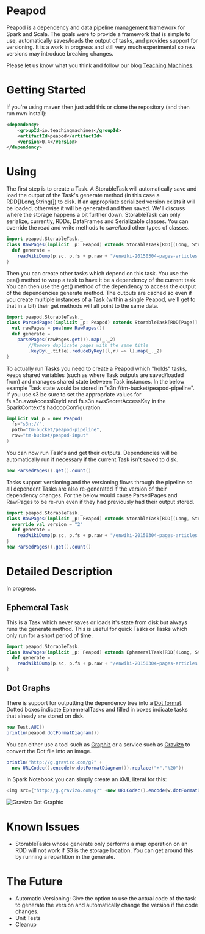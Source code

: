 Peapod
==============

Peapod is a dependency and data pipeline management framework for Spark and Scala. The goals were to provide a framework that is simple to use, automatically saves/loads the output of tasks, and provides support for versioning. It is a work in progress and still very much experimental so new versions may introduce breaking changes.

Please let us know what you think and follow our blog [Teaching Machines](http://www.teachingmachines.io).

# Getting Started

If you're using maven then just add this or clone the repository (and then run mvn install):
```xml
<dependency>
    <groupId>io.teachingmachines</groupId>
    <artifactId>peapod</artifactId>
    <version>0.4</version>
</dependency>
```

# Using

The first step is to create a Task. A StorableTask will automatically save and load the output of the Task's generate method (in this case a RDD[(Long,String)]) to disk. If an appropriate serialized version exists it will be loaded, otherwise it will be generated and then saved. We'll discuss where the storage happens a bit further down. StorableTask can only serialize, currently, RDDs, DataFrames and Serializable classes. You can override the read and write methods to save/laod other types of classes.
```scala
import peapod.StorableTask._
class RawPages(implicit _p: Peapod) extends StorableTask[RDD[(Long, String)]] {
  def generate =
    readWikiDump(p.sc, p.fs + p.raw + "/enwiki-20150304-pages-articles.xml.bz2")
}
```
Then you can create other tasks which depend on this task. You use the pea() method to wrap a task to have it be a dependency of the current task. You can then use the get() method of the dependency to access the output of the dependencies generate method. The outputs are cached so even if you create multiple instances of a Task (within a single Peapod, we'll get to that in a bit) their get methods will all point to the same data.
```scala
import peapod.StorableTask._
class ParsedPages(implicit _p: Peapod) extends StorableTask[RDD[Page]] {
  val rawPages = pea(new RawPages())
  def generate =
    parsePages(rawPages.get()).map(_._2)
        //Remove duplicate pages with the same title
        .keyBy(_.title).reduceByKey((l,r) => l).map(_._2)
}
```
To actually run Tasks you need to create a Peapod which "holds" tasks, keeps shared variables (such as where Task outputs are saved/loaded from) and manages shared state between Task instances. In the below example Task state would be stored in "s3n://tm-bucket/peapod-pipeline". If you use s3 be sure to set the appropriate values for fs.s3n.awsAccessKeyId and fs.s3n.awsSecretAccessKey in the SparkContext's hadoopConfiguration.
```scala
implicit val p = new Peapod(
  fs="s3n://",
  path="tm-bucket/peapod-pipeline",
  raw="tm-bucket/peapod-input"
)
```
You can now run Task's and get their outputs. Dependencies will be automatically run if necessary if the current Task isn't saved to disk.
```scala
new ParsedPages().get().count()
```
Tasks support versioning and the versioning flows through the pipeline so all dependent Tasks are also re-generated if the version of their dependency changes. For the below would cause ParsedPages and RawPages to be re-run even if they had previously had their output stored.
```scala
import peapod.StorableTask._
class RawPages(implicit _p: Peapod) extends StorableTask[RDD[(Long, String)]] {
  override val version = "2"
  def generate =
    readWikiDump(p.sc, p.fs + p.raw + "/enwiki-20150304-pages-articles.xml.bz2")
}
new ParsedPages().get().count()
```

# Detailed Description

In progress.

## Ephemeral Task
This is a Task which never saves or loads it's state from disk but always runs the generate method. This is useful for quick Tasks or Tasks which only run for a short period of time.
```scala
import peapod.StorableTask._
class RawPages(implicit _p: Peapod) extends EphemeralTask[RDD[(Long, String)]] {
  def generate =
    readWikiDump(p.sc, p.fs + p.raw + "/enwiki-20150304-pages-articles.xml.bz2")
}
```

## Dot Graphs
There is support for outputting the dependency tree into a [Dot format](https://en.wikipedia.org/wiki/DOT_(graph_description_language)). Dotted boxes indicate EphemeralTasks and filled in boxes indicate tasks that already are stored on disk.
```scala
new Test.AUC()
println(peapod.dotFormatDiagram())
```
You can either use a tool such as [Graphiz](http://www.graphviz.org/) or a service such as [Gravizo](http://gravizo.com) to convert the Dot file into an image.
```scala
println("http://g.gravizo.com/g?" +
  new URLCodec().encode(w.dotFormatDiagram()).replace("+","%20"))
```
In Spark Notebook you can simply create an XML literal for this:
```scala
<img src={"http://g.gravizo.com/g?" +new URLCodec().encode(w.dotFormatDiagram()).replace("+","%20") }/>
```
![Gravizo Dot Graphic](http://g.gravizo.com/g?digraph%20G%20%7Bnode%20%5Bshape%3Dbox%5D%22dependency.Test%24Parsed%22%20%5Bstyle%3Dfilled%5D%3B%0A%22dependency.Test%24Raw%22%20%5Bstyle%3Dfilled%5D%3B%0A%22dependency.Test%24PipelineFeature%22%20%5Bstyle%3Dfilled%5D%3B%22dependency.Test%24ParsedEphemeral%22%20%5Bstyle%3Ddotted%5D%3B%22dependency.Test%24Parsed%22-%3E%22dependency.Test%24PipelineFeature%22%3B%0A%22dependency.Test%24Raw%22-%3E%22dependency.Test%24ParsedEphemeral%22%3B%0A%22dependency.Test%24Parsed%22-%3E%22dependency.Test%24AUC%22%3B%0A%22dependency.Test%24PipelineFeature%22-%3E%22dependency.Test%24AUC%22%3B%0A%22dependency.Test%24PipelineLR%22-%3E%22dependency.Test%24AUC%22%3B%0A%22dependency.Test%24Parsed%22-%3E%22dependency.Test%24PipelineLR%22%3B%0A%22dependency.Test%24PipelineFeature%22-%3E%22dependency.Test%24PipelineLR%22%3B%0A%22dependency.Test%24Raw%22-%3E%22dependency.Test%24Parsed%22%3B%7B%20rank%3Dsame%3B%22dependency.Test%24ParsedEphemeral%22%20%22dependency.Test%24AUC%22%20%22dependency.Test%24AUC%22%20%22dependency.Test%24AUC%22%7D%7B%20rank%3Dsame%3B%22dependency.Test%24Raw%22%20%22dependency.Test%24Raw%22%7D%7D)


# Known Issues
 * StorableTasks whose generate only performs a map operation on an RDD will not work if S3 is the storage location. You can get around this by running a repartition in the generate.

# The Future
 * Automatic Versioning: Give the option to use the actual code of the task to generate the version and automatically change the version if the code changes.
 * Unit Tests
 * Cleanup
